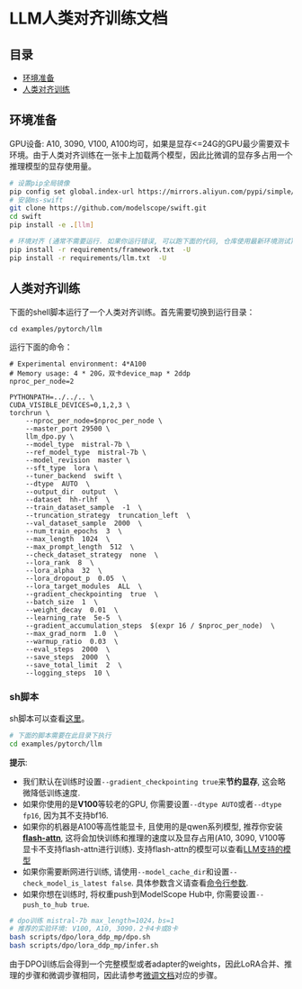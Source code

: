 # LLM人类对齐训练文档
## 目录
- [环境准备](#环境准备)
- [人类对齐训练](#人类对齐训练)

## 环境准备
GPU设备: A10, 3090, V100, A100均可，如果是显存<=24G的GPU最少需要双卡环境。由于人类对齐训练在一张卡上加载两个模型，因此比微调的显存多占用一个推理模型的显存使用量。
```bash
# 设置pip全局镜像
pip config set global.index-url https://mirrors.aliyun.com/pypi/simple/
# 安装ms-swift
git clone https://github.com/modelscope/swift.git
cd swift
pip install -e .[llm]

# 环境对齐 (通常不需要运行. 如果你运行错误, 可以跑下面的代码, 仓库使用最新环境测试)
pip install -r requirements/framework.txt  -U
pip install -r requirements/llm.txt  -U
```

## 人类对齐训练
下面的shell脚本运行了一个人类对齐训练。首先需要切换到运行目录：

```shell
cd examples/pytorch/llm
```

运行下面的命令：

```shell
# Experimental environment: 4*A100
# Memory usage: 4 * 20G，双卡device_map * 2ddp
nproc_per_node=2

PYTHONPATH=../../.. \
CUDA_VISIBLE_DEVICES=0,1,2,3 \
torchrun \
    --nproc_per_node=$nproc_per_node \
    --master_port 29500 \
    llm_dpo.py \
    --model_type  mistral-7b \
    --ref_model_type  mistral-7b \
    --model_revision  master \
    --sft_type  lora \
    --tuner_backend  swift \
    --dtype  AUTO  \
    --output_dir  output  \
    --dataset  hh-rlhf  \
    --train_dataset_sample  -1  \
    --truncation_strategy  truncation_left  \
    --val_dataset_sample  2000  \
    --num_train_epochs  3  \
    --max_length  1024  \
    --max_prompt_length  512  \
    --check_dataset_strategy  none  \
    --lora_rank  8  \
    --lora_alpha  32  \
    --lora_dropout_p  0.05  \
    --lora_target_modules  ALL  \
    --gradient_checkpointing  true  \
    --batch_size  1  \
    --weight_decay  0.01  \
    --learning_rate  5e-5  \
    --gradient_accumulation_steps  $(expr 16 / $nproc_per_node)  \
    --max_grad_norm  1.0  \
    --warmup_ratio  0.03  \
    --eval_steps  2000  \
    --save_steps  2000  \
    --save_total_limit  2  \
    --logging_steps  10 \
```

### sh脚本

sh脚本可以查看[这里](https://github.com/modelscope/swift/tree/main/examples/pytorch/llm/scripts/dpo)。

```bash
# 下面的脚本需要在此目录下执行
cd examples/pytorch/llm
```

**提示**:

- 我们默认在训练时设置`--gradient_checkpointing true`来**节约显存**, 这会略微降低训练速度.
- 如果你使用的是**V100**等较老的GPU, 你需要设置`--dtype AUTO`或者`--dtype fp16`, 因为其不支持bf16.
- 如果你的机器是A100等高性能显卡, 且使用的是qwen系列模型, 推荐你安装[**flash-attn**](https://github.com/Dao-AILab/flash-attention), 这将会加快训练和推理的速度以及显存占用(A10, 3090, V100等显卡不支持flash-attn进行训练). 支持flash-attn的模型可以查看[LLM支持的模型](./支持的模型和数据集.md#模型)
- 如果你需要断网进行训练, 请使用`--model_cache_dir`和设置`--check_model_is_latest false`. 具体参数含义请查看[命令行参数](./命令行参数.md).
- 如果你想在训练时, 将权重push到ModelScope Hub中, 你需要设置`--push_to_hub true`.

```bash
# dpo训练 mistral-7b max_length=1024，bs=1
# 推荐的实验环境: V100, A10, 3090，2卡4卡或8卡
bash scripts/dpo/lora_ddp_mp/dpo.sh
bash scripts/dpo/lora_ddp_mp/infer.sh
```

由于DPO训练后会得到一个完整模型或者adapter的weights，因此LoRA合并、推理的步骤和微调步骤相同，因此请参考[微调文档](./LLM微调文档.md#merge-lora)对应的步骤。
